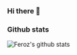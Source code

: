 ### Hi there 👋

### Github stats

![Feroz's github stats](https://github-readme-stats.vercel.app/api?username=gouseferoz&show_icons=true&theme=onedark)
